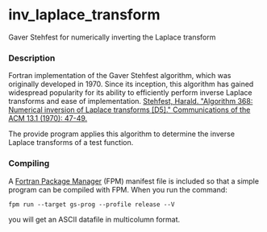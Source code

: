 # inv_laplace_transform
Gaver Stehfest for numerically inverting the Laplace transform

### Description

Fortran implementation of the Gaver Stehfest algorithm, which was originally developed in 1970. Since its inception, this algorithm has gained widespread popularity for its ability to 
efficiently perform inverse Laplace transforms and ease of implementation.
[Stehfest, Harald. "Algorithm 368: Numerical inversion of Laplace transforms [D5]." Communications of the ACM 13.1 (1970): 47-49.](https://dl.acm.org/doi/pdf/10.1145/361953.361969)

The provide program applies this algorithm to determine the inverse Laplace transforms of a test function.

### Compiling

A [Fortran Package Manager](https://github.com/fortran-lang/fpm) (FPM) manifest file is included so that a simple program can be compiled with FPM. When you run the command:

```
fpm run --target gs-prog --profile release --V
```
you will get an ASCII datafile in multicolumn format.

